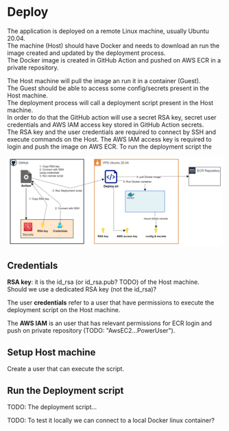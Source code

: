 # Deploy

The application is deployed on a remote Linux machine, usually Ubuntu 20.04.  
The machine (Host) should have Docker and needs to download an run the image created and updated by the deployment process.  
The Docker image is created in GitHub Action and pushed on AWS ECR in a private repository.

The Host machine will pull the image an run it in a container (Guest).  
The Guest should be able to access some config/secrets present in the Host machine.  
The deployment process will call a deployment script present in the Host machine.  
In order to do that the GitHub action will use a secret RSA key, secret user credentials and AWS IAM access key stored in GitHub Action secrets.  
The RSA key and the user credentials are required to connect by SSH and execute commands on the Host.
The AWS IAM access key is required to login and push the image on AWS ECR.
To run the deployment script the

![Deploy schema](images/Deploy.png)

## Credentials

**RSA key**: it is the id_rsa (or id_rsa.pub? TODO) of the Host machine.  
Should we use a dedicated RSA key (not the id_rsa)?

The user **credentials** refer to a user that have permissions to execute the deployment script on the Host machine.

The **AWS IAM** is an user that has relevant permissions for ECR login and push on private repository (TODO: "AwsEC2...PowerUser").

## Setup Host machine

Create a user that can execute the script.

## Run the Deployment script

TODO: The deployment script...

TODO: To test it locally we can connect to a local Docker linux container?
